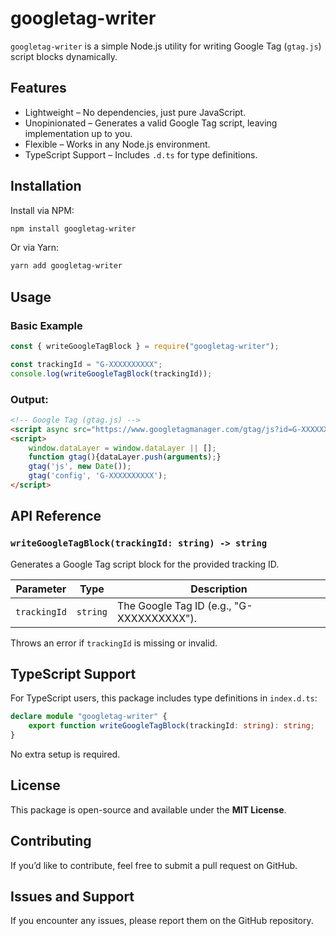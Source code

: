 # googletag-writer

`googletag-writer` is a simple Node.js utility for writing Google Tag (`gtag.js`) script blocks dynamically.

## Features
- Lightweight – No dependencies, just pure JavaScript.
- Unopinionated – Generates a valid Google Tag script, leaving implementation up to you.
- Flexible – Works in any Node.js environment.
- TypeScript Support – Includes `.d.ts` for type definitions.

## Installation
Install via NPM:
```sh
npm install googletag-writer
```
Or via Yarn:
```sh
yarn add googletag-writer
```

## Usage
### Basic Example
```javascript
const { writeGoogleTagBlock } = require("googletag-writer");

const trackingId = "G-XXXXXXXXXX";
console.log(writeGoogleTagBlock(trackingId));
```
### Output:
```html
<!-- Google Tag (gtag.js) -->
<script async src="https://www.googletagmanager.com/gtag/js?id=G-XXXXXXXXXX"></script>
<script>
    window.dataLayer = window.dataLayer || [];
    function gtag(){dataLayer.push(arguments);}
    gtag('js', new Date());
    gtag('config', 'G-XXXXXXXXXX');
</script>
```

## API Reference
### `writeGoogleTagBlock(trackingId: string) -> string`
Generates a Google Tag script block for the provided tracking ID.

| Parameter    | Type     | Description                                      |
|-------------|---------|--------------------------------------------------|
| `trackingId` | `string` | The Google Tag ID (e.g., "G-XXXXXXXXXX"). |

Throws an error if `trackingId` is missing or invalid.

## TypeScript Support
For TypeScript users, this package includes type definitions in `index.d.ts`:
```typescript
declare module "googletag-writer" {
    export function writeGoogleTagBlock(trackingId: string): string;
}
```
No extra setup is required.

## License
This package is open-source and available under the **MIT License**.

## Contributing
If you’d like to contribute, feel free to submit a pull request on GitHub.

## Issues and Support
If you encounter any issues, please report them on the GitHub repository.
